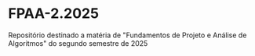 # FPAA-2.2025
Repositório destinado a matéria de "Fundamentos de Projeto e Análise de Algoritmos" do segundo semestre de 2025
